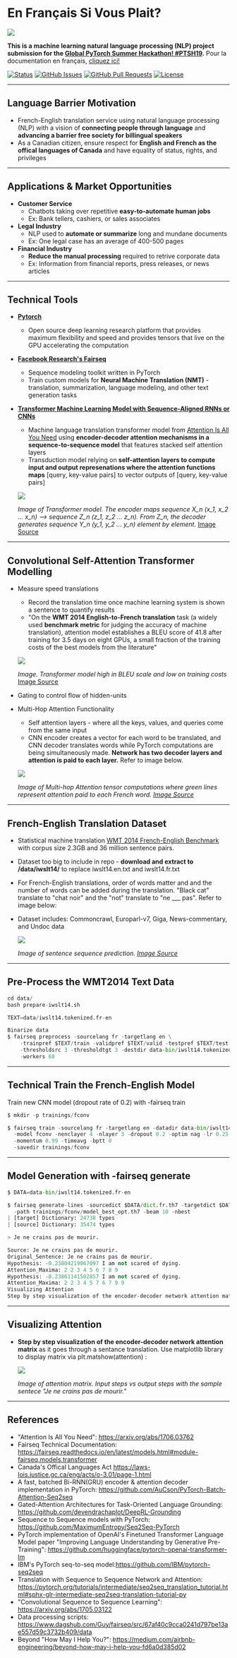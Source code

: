 # En Français Si Vous Plait?

![](https://github.com/lucylow/En_francais_si_vous_plait-/blob/master/screenshots/pytorch%20banner.png)

**This is a machine learning natural language processing (NLP) project submission for the [**Global PyTorch Summer Hackathon! #PTSH19**](https://pytorch.devpost.com/).** Pour la documentation en français, [cliquez ici!](https://github.com/lucylow/En_francais_si_vous_plait-/blob/master/README-fr.md)
<div>
  
  [![Status](https://img.shields.io/badge/status-active-success.svg)]()
  [![GitHub Issues](https://img.shields.io/github/issues/lucylow/En_francais_si_vous_plait-.svg)](https://github.com/lucylow/En_francais_si_vous_plait-/issues)
  [![GitHub Pull Requests](https://img.shields.io/github/issues-pr/lucylow/En_francais_si_vous_plait-.svg)](https://github.com/lucylow/En_francais_si_vous_plait-/pulls)
  [![License](https://img.shields.io/bower/l/bootstrap)]()

</div>

---

## Language Barrier Motivation
* French-English translation service using natural language processing (NLP) with a vision of **connecting people through language** and **advancing a barrier free society for billingual speakers**
* As a Canadian citizen, ensure respect for **English and French as the offical languages of Canada** and have equality of status, rights, and privileges

---

## Applications & Market Opportunities
* **Customer Service**
    * Chatbots taking over repetitive **easy-to-automate human jobs**
    * Ex: Bank tellers, cashiers, or sales associates
* **Legal Industry**
    * NLP used to **automate or summarize** long and mundane documents
    * Ex: One legal case has an average of 400-500 pages
* **Financial Industry**
    * **Reduce the manual processing** required to retrive corporate data
    * Ex: Information from financial reports, press releases, or news articles

---

## Technical Tools
* [**Pytorch**](https://pytorch.org/)
    * Open source deep learning research platform that provides maximum flexibility and speed and provides tensors that live on the GPU accelerating the computation
* [**Facebook Research's Fairseq**](https://ai.facebook.com/tools/fairseq/)
    * Sequence modeling toolkit written in PyTorch
    * Train custom models for **Neural Machine Translation (NMT)** - translation, summarization, language modeling, and other text generation tasks
* [**Transformer Machine Learning Model with Sequence-Aligned RNNs or CNNs**](https://arxiv.org/pdf/1706.03762.pdf)
  * Machine language translation transformer model from [Attention Is All You Need](https://arxiv.org/pdf/1706.03762.pdf) using **encoder-decoder attention mechanisms in a sequence-to-sequence model** that features stacked self attention layers
  * Transduction model relying on **self-attention layers to compute input and output represenations where the attention functions maps** [query, key-value pairs] to vector outputs of [query, key-value pairs]
  
  
  ![](https://github.com/lucylow/En_francais_si_vous_plait-/blob/master/screenshots/Transformer-smaller-pic.png)


  *Image of Transformer model. The encoder maps sequence X_n (x_1, x_2 ... x_n) --> sequence Z_n (z_1, z_2 ... z_n). From Z_n, the decoder generates sequence Y_n (y_1, y_2 ... y_n) element by element.* [Image Source]()

---

## Convolutional Self-Attention Transformer Modelling
* Measure speed translations
  * Record the translation time once machine learning system is shown a sentence to quantify results
  * "On the **WMT 2014 English-to-French translation** task (a widely used **benchmark metric** for judging the accuracy of machine translation), attention model establishes a BLEU score of 41.8 after training for 3.5 days on eight GPUs, a small fraction of the training costs of the best models from the literature"

  ![](https://github.com/lucylow/En_francais_si_vous_plait-/blob/master/screenshots/Transformer%20BLEU%20scores%20Training%20Cost.png)
  
  *Image. Transformer model high in BLEU scale and low on training costs* [Image Source]()

* Gating to control flow of hidden-units
* Multi-Hop Attention Functionality
  * Self attention layers - where all the keys, values, and queries come from the same input
  * CNN encoder creates a vector for each word to be translated, and CNN decoder translates words while PyTorch computations are being simultaneously made. **Network has two decoder layers and attention is paid to each layer.** Refer to image below.

  ![](https://github.com/lucylow/En_francais_si_vous_plait-/blob/master/screenshots/translation_illustration.gif)
  
  *Image of Multi-hop Attention tensor computations where green lines represent attention paid to each French word. [Image Source]()*

---

## French-English Translation Dataset
* Statistical machine translation [WMT 2014 French-English Benchmark](http://statmt.org/wmt14/translation-task.html#Download) with corpus size 2.3GB and 36 million sentence pairs. 
* Dataset too big to include in repo - **download and extract to /data/iwslt14/** to replace iwslt14.en.txt and iwslt14.fr.txt
* For French-English translations, order of words matter and and the number of words can be added during the translation. "Black cat" translate to "chat noir" and the "not" translate to "ne ___ pas". Refer to image below:
* Dataset includes: Commoncrawl, Europarl-v7, Giga, News-commentary, and Undoc data

  ![](https://github.com/lucylow/En_francais_si_vous_plait-/blob/master/screenshots/sequence2equence_%20encoderdecoder.png)
  
  *Image of sentence sequence prediction. [Image Source]()*


---

## Pre-Process the WMT2014 Text Data

```python 
cd data/
bash prepare-iwslt14.sh

TEXT=data/iwslt14.tokenized.fr-en

Binarize data
$ fairseq preprocess -sourcelang fr -targetlang en \
    -trainpref $TEXT/train -validpref $TEXT/valid -testpref $TEXT/test \
    -thresholdsrc 3 -thresholdtgt 3 -destdir data-bin/iwslt14.tokenized.fr-en
    -workers 60
```

---

## Technical Train the French-English Model

Train new CNN model (dropout rate of 0.2) with -fairseq train
```python 
$ mkdir -p trainings/fconv

$ fairseq train -sourcelang fr -targetlang en -datadir data-bin/iwslt14.tokenized.fr-en \
  -model fconv -nenclayer 4 -nlayer 3 -dropout 0.2 -optim nag -lr 0.25 -clip 0.1 \
  -momentum 0.99 -timeavg -bptt 0 
  -savedir trainings/fconv
```

---

## Model Generation with -fairseq generate

```python 
$ DATA=data-bin/iwslt14.tokenized.fr-en

$ fairseq generate-lines -sourcedict $DATA/dict.fr.th7 -targetdict $DATA/dict.en.th7 \
  -path trainings/fconv/model_best_opt.th7 -beam 10 -nbest 
| [target] Dictionary: 24738 types
| [source] Dictionary: 35474 types

> Je ne crains pas de mourir.

Source: Je ne crains pas de mourir.
Original_Sentence: Je ne crains pas de mourir.
Hypothesis: -0.23804219067097 I am not scared of dying.
Attention_Maxima: 2 2 3 4 5 6 7 8 9
Hypothesis: -0.23861141502857 I am not scared of dying.
Attention_Maxima: 2 2 3 4 5 7 6 7 9 9
Visualizing Attention
Step by step visualization of the encoder-decoder network attention matrix as it goes through a sentance translation. Use matplotlib library to display matrix via plt.matshow(attention) :
```

---

## Visualizing Attention
* **Step by step visualization of the encoder-decoder network attention matrix** as it goes through a sentance translation. Use matplotlib library to display matrix via plt.matshow(attention) :

  ![](https://github.com/lucylow/En_francais_si_vous_plait-/blob/master/screenshots/attention_matrix.png)
  
  *Image of attention matrix. Input steps vs output steps with the sample sentece "Je ne crains pas de mourir."*

---

## References
* "Attention Is All You Need": https://arxiv.org/abs/1706.03762
* Fairseq Technical Documentation: https://fairseq.readthedocs.io/en/latest/models.html#module-fairseq.models.transformer
* Canada's Offical Languages Act https://laws-lois.justice.gc.ca/eng/acts/o-3.01/page-1.html
* A fast, batched Bi-RNN(GRU) encoder & attention decoder implementation in PyTorch: https://github.com/AuCson/PyTorch-Batch-Attention-Seq2seq
* Gated-Attention Architectures for Task-Oriented Language Grounding: https://github.com/devendrachaplot/DeepRL-Grounding
* Sequence to Sequence models with PyTorch: https://github.com/MaximumEntropy/Seq2Seq-PyTorch
* PyTorch implementation of OpenAI's Finetuned Transformer Language Model paper "Improving Language Understanding by Generative Pre-Training": https://github.com/huggingface/pytorch-openai-transformer-lm
* IBM's PyTorch seq-to-seq model:https://github.com/IBM/pytorch-seq2seq
* Translation with Sequence to Sequence Network and Attention: https://pytorch.org/tutorials/intermediate/seq2seq_translation_tutorial.html#sphx-glr-intermediate-seq2seq-translation-tutorial-py
* "Convolutional Sequence to Sequence Learning": https://arxiv.org/abs/1705.03122
* Data processing scripts: https://www.dagshub.com/Guy/fairseq/src/67af40c9cca0241d797be13ae557d59c3732b409/data
* Beyond "How May I Help You?": https://medium.com/airbnb-engineering/beyond-how-may-i-help-you-fd6a0d385d02
